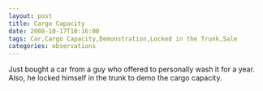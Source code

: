 ```yaml
---
layout: post
title: Cargo Capacity
date: 2008-10-17T10:16:00
tags: Car,Cargo Capacity,Demonstration,Locked in the Trunk,Sale
categories: observations
---
```


Just bought a car from a guy who offered to personally wash it for a year.
Also, he locked himself in the trunk to demo the cargo capacity.





